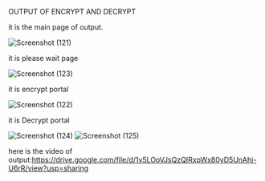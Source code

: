 OUTPUT OF ENCRYPT AND DECRYPT


it is the main page of output.

![Screenshot (121)](https://user-images.githubusercontent.com/91590825/160386141-a9575748-c199-402a-bbc5-dbfe9741347f.png)

it is please wait page

![Screenshot (123)](https://user-images.githubusercontent.com/91590825/160386272-69f6f821-18a7-4ac2-86b2-e8b850a8f34b.png)


it is encrypt portal

![Screenshot (122)](https://user-images.githubusercontent.com/91590825/160386305-02e34662-13f6-4bac-8910-5894a178fc4e.png)

it is Decrypt portal

![Screenshot (124)](https://user-images.githubusercontent.com/91590825/160386344-b5294ce9-d5d0-4940-bd45-7ca43c60bdd5.png)
![Screenshot (125)](https://user-images.githubusercontent.com/91590825/160386359-f13ef87d-9371-4a53-9f29-856b6ca18f2c.png)


here is the video of output:https://drive.google.com/file/d/1v5LOoVJsQzQIRxpWx80yD5UnAhj-U6rR/view?usp=sharing
